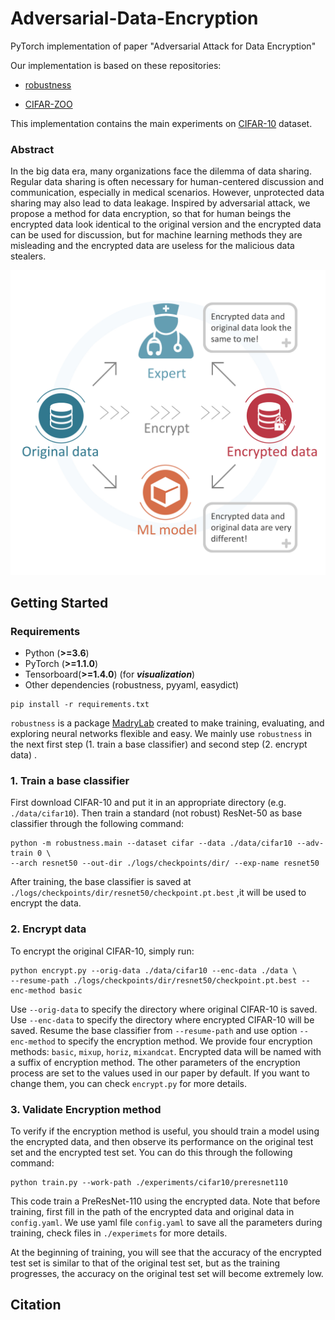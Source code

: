 # Adversarial-Data-Encryption

PyTorch implementation of paper "Adversarial Attack for Data Encryption"

Our implementation is based on these repositories:

- [robustness](https://github.com/MadryLab/robustness)

- [CIFAR-ZOO](https://github.com/BIGBALLON/CIFAR-ZOO)

This implementation contains the main experiments on [CIFAR-10](http://www.cs.toronto.edu/~kriz/cifar.html?usg=alkjrhjqbhw2llxlo8emqns-tbk0at96jq) dataset.

### Abstract

In the big data era, many organizations face the dilemma of data sharing. Regular data sharing is often necessary  for human-centered discussion and communication, especially in medical scenarios. 
However, unprotected data sharing may also lead to  data leakage. Inspired by adversarial attack, 
we propose a method for data encryption, so that for human beings the encrypted data look identical to the original version and the encrypted data can be used for discussion,  but for machine learning methods they are misleading and the encrypted data are useless for the malicious data stealers. 

<img src="https://github.com/Alxead/Adversarial-Data-Encryption/blob/master/images/mainfig.png" width="600" alt="mainfig"/>

## Getting Started

### Requirements

- Python (**>=3.6**)
- PyTorch (**>=1.1.0**)
- Tensorboard(**>=1.4.0**) (for ***visualization***)
- Other dependencies (robustness, pyyaml, easydict)

```
pip install -r requirements.txt
```

`robustness` is a package [MadryLab](http://madry-lab.ml/) created to make training, evaluating, and exploring neural networks flexible and easy.  We mainly use `robustness` in the next first step (1. train a base classifier) and second step (2. encrypt data) . 

### 1. Train a base classifier

First download CIFAR-10 and put it in an appropriate directory (e.g.  ``./data/cifar10``). Then train a standard (not robust) ResNet-50 as base classifier through the following command:

```
python -m robustness.main --dataset cifar --data ./data/cifar10 --adv-train 0 \
--arch resnet50 --out-dir ./logs/checkpoints/dir/ --exp-name resnet50
```

After training, the base classifier is saved at  ``./logs/checkpoints/dir/resnet50/checkpoint.pt.best`` ,it will be used to encrypt the data.

### 2. Encrypt data

To encrypt the original CIFAR-10, simply run:

```
python encrypt.py --orig-data ./data/cifar10 --enc-data ./data \
--resume-path ./logs/checkpoints/dir/resnet50/checkpoint.pt.best --enc-method basic
```

Use `--orig-data` to specify the directory where original CIFAR-10 is saved. Use `--enc-data` to specify the directory where encrypted CIFAR-10 will be saved.  Resume the base classifier from `--resume-path` and use option `--enc-method` to specify the encryption method. We provide four encryption methods: `basic`, `mixup`, `horiz`, `mixandcat`. Encrypted data will be named with a suffix of encryption method. The other parameters of the encryption process are set to the values used in our paper by default. If you want to change them, you can check `encrypt.py` for more details.

### 3. Validate Encryption method

To verify if the encryption method is useful, you should train a model using the encrypted data, and then observe its performance on the original test set and the encrypted test set. You can do this through the following command:

```
python train.py --work-path ./experiments/cifar10/preresnet110
```

This code train a PreResNet-110 using the encrypted data. Note that before training, first fill in the path of the encrypted data and original data in `config.yaml`. We use yaml file `config.yaml` to save all the parameters during training, check files in `./experimets` for more details.

At the beginning of training, you will see that the accuracy of the encrypted test set is similar to that of the original test set, but as the training progresses, the accuracy on the original test set will become extremely low.

## Citation


